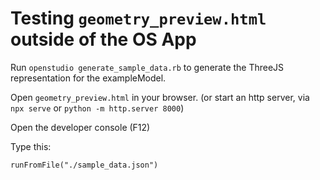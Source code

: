 # Testing `geometry_preview.html` outside of the OS App

Run `openstudio generate_sample_data.rb` to generate the ThreeJS representation for the exampleModel.

Open `geometry_preview.html` in your browser. (or start an http server, via `npx serve` or `python -m http.server 8000`)

Open the developer console (F12)

Type this:

```
runFromFile("./sample_data.json")
```
